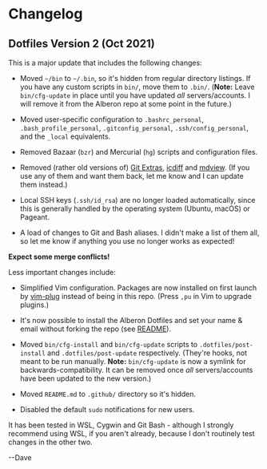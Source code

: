 # Changelog

## Dotfiles Version 2 (Oct 2021)

This is a major update that includes the following changes:

- Moved `~/bin` to `~/.bin`, so it's hidden from regular directory listings. If
  you have any custom scripts in `bin/`, move them to `.bin/`. (**Note:** Leave
  `bin/cfg-update` in place until you have updated *all* servers/accounts. I will
  remove it from the Alberon repo at some point in the future.)

- Moved user-specific configuration to `.bashrc_personal`, `.bash_profile_personal`,
  `.gitconfig_personal`, `.ssh/config_personal`, and the `_local` equivalents.

- Removed Bazaar (`bzr`) and Mercurial (`hg`) scripts and configuration files.

- Removed (rather old versions of)
  [Git Extras](https://github.com/tj/git-extras),
  [icdiff](https://www.jefftk.com/icdiff) and
  [mdview](https://pypi.org/project/mdview/).
  (If you use any of them and want them back, let me know and I can update them
  instead.)

- Local SSH keys (`.ssh/id_rsa`) are no longer loaded automatically, since this
  is generally handled by the operating system (Ubuntu, macOS) or Pageant.

- A load of changes to Git and Bash aliases. I didn't make a list of them all,
  so let me know if anything you use no longer works as expected!

**Expect some merge conflicts!**

Less important changes include:

- Simplified Vim configuration. Packages are now installed on first launch by
  [vim-plug](https://github.com/junegunn/vim-plug) instead of being in this
  repo. (Press `,pu` in Vim to upgrade plugins.)

- It's now possible to install the Alberon Dotfiles and set your name & email
  without forking the repo (see [README](README.md)).

- Moved `bin/cfg-install` and `bin/cfg-update` scripts to
  `.dotfiles/post-install` and `.dotfiles/post-update` respectively. (They're
  hooks, not meant to be run manually. **Note:** `bin/cfg-update` is now a
  symlink for backwards-compatibility. It can be removed once *all*
  servers/accounts have been updated to the new version.)

- Moved `README.md` to `.github/` directory so it's hidden.

- Disabled the default `sudo` notifications for new users.

It has been tested in WSL, Cygwin and Git Bash - although I strongly recommend
using WSL, if you aren't already, because I don't routinely test changes in the
other two.

--Dave
